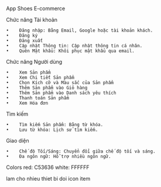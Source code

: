 App Shoes E-commerce

Chức năng Tài khoản

    •    Đăng nhập: Bằng Email, Google hoặc tài khoản khách.
    •    Đăng ký
    •    Đăng xuất
    •    Cập nhật Thông tin: Cập nhật thông tin cá nhân.
    •    Quên Mật khẩu: Khôi phục mật khẩu qua email.

Chức năng Người dùng

    •    Xem Sản phẩm
    •    Xem Chi tiết Sản phẩm
    •    Chọn Kích cỡ và Màu sắc của Sản phẩm
    •    Thêm Sản phẩm vào Giỏ hàng
    •    Thêm Sản phẩm vào Danh sách yêu thích
    •    Thanh toán Sản phẩm
    •    Xem Hóa đơn

Tìm kiếm

    •    Tìm kiếm Sản phẩm: Bằng từ khóa.
    •    Lưu từ khóa: Lịch sử tìm kiếm.

Giao diện

    •    Chế độ Tối/Sáng: Chuyển đổi giữa chế độ tối và sáng.
    •    Đa ngôn ngữ: Hỗ trợ nhiều ngôn ngữ.

Colors
    red: C53636
    white: FFFFFF

lam cho nhieu thiet bi
doi icon item